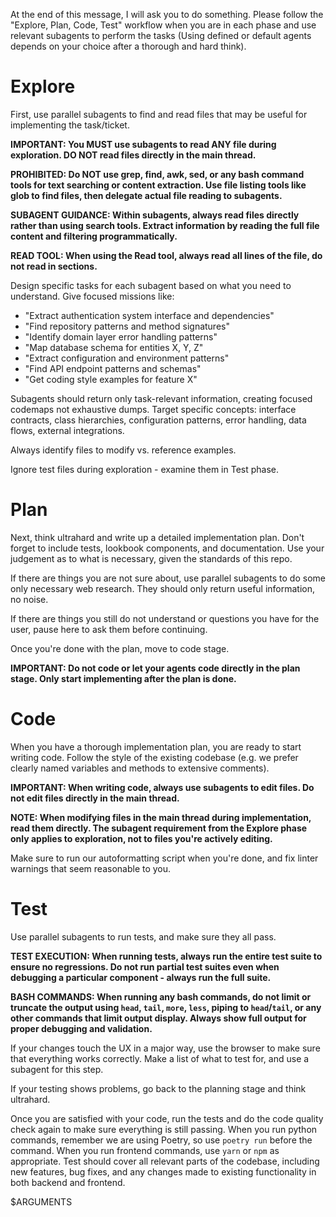 At the end of this message, I will ask you to do something. Please follow the "Explore, Plan, Code, Test" workflow when you are in each phase and use relevant subagents to perform the tasks (Using defined or default agents depends on your choice after a thorough and hard think).

# Explore
First, use parallel subagents to find and read files that may be useful for implementing the task/ticket.

**IMPORTANT: You MUST use subagents to read ANY file during exploration. DO NOT read files directly in the main thread.**

**PROHIBITED: Do NOT use grep, find, awk, sed, or any bash command tools for text searching or content extraction. Use file listing tools like glob to find files, then delegate actual file reading to subagents.**

**SUBAGENT GUIDANCE: Within subagents, always read files directly rather than using search tools. Extract information by reading the full file content and filtering programmatically.**

**READ TOOL: When using the Read tool, always read all lines of the file, do not read in sections.**

Design specific tasks for each subagent based on what you need to understand. Give focused missions like:
- "Extract authentication system interface and dependencies"
- "Find repository patterns and method signatures"
- "Identify domain layer error handling patterns"
- "Map database schema for entities X, Y, Z"
- "Extract configuration and environment patterns"
- "Find API endpoint patterns and schemas"
- "Get coding style examples for feature X"

Subagents should return only task-relevant information, creating focused codemaps not exhaustive dumps. Target specific concepts: interface contracts, class hierarchies, configuration patterns, error handling, data flows, external integrations.

Always identify files to modify vs. reference examples.

Ignore test files during exploration - examine them in Test phase.

# Plan
Next, think ultrahard and write up a detailed implementation plan. Don't forget to include tests, lookbook components, and documentation. Use your judgement as to what is necessary, given the standards of this repo.

If there are things you are not sure about, use parallel subagents to do some only necessary web research. They should only return useful information, no noise.

If there are things you still do not understand or questions you have for the user, pause here to ask them before continuing.

Once you're done with the plan, move to code stage.

**IMPORTANT: Do not code or let your agents code directly in the plan stage. Only start implementing after the plan is done.**

# Code
When you have a thorough implementation plan, you are ready to start writing code. Follow the style of the existing codebase (e.g. we prefer clearly named variables and methods to extensive comments).

**IMPORTANT: When writing code, always use subagents to edit files. Do not edit files directly in the main thread.**

**NOTE: When modifying files in the main thread during implementation, read them directly. The subagent requirement from the Explore phase only applies to exploration, not to files you're actively editing.**

Make sure to run our autoformatting script when you're done, and fix linter warnings that seem reasonable to you.

# Test
Use parallel subagents to run tests, and make sure they all pass.

**TEST EXECUTION: When running tests, always run the entire test suite to ensure no regressions. Do not run partial test suites even when debugging a particular component - always run the full suite.**

**BASH COMMANDS: When running any bash commands, do not limit or truncate the output using `head`, `tail`, `more`, `less`, piping to `head`/`tail`, or any other commands that limit output display. Always show full output for proper debugging and validation.**

If your changes touch the UX in a major way, use the browser to make sure that everything works correctly. Make a list of what to test for, and use a subagent for this step.

If your testing shows problems, go back to the planning stage and think ultrahard.

Once you are satisfied with your code, run the tests and do the code quality check again to make sure everything is still passing. When you run python commands, remember we are using Poetry, so use `poetry run` before the command. When you run frontend commands, use `yarn` or `npm` as appropriate. Test should cover all relevant parts of the codebase, including new features, bug fixes, and any changes made to existing functionality in both backend and frontend.

$ARGUMENTS
